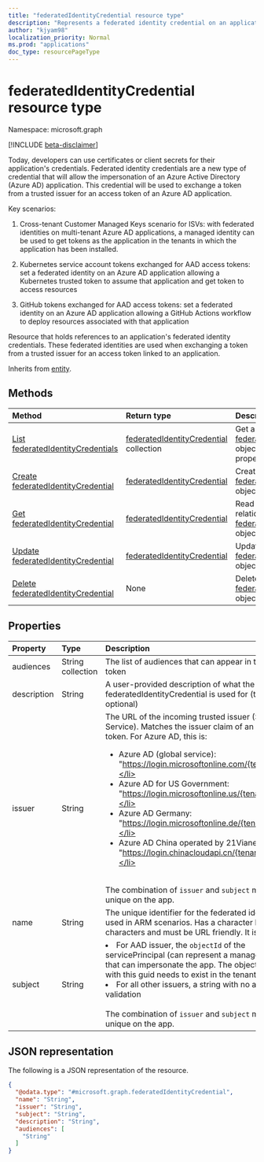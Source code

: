 ```yaml
---
title: "federatedIdentityCredential resource type"
description: "Represents a federated identity credential on an application."
author: "kjyam98"
localization_priority: Normal
ms.prod: "applications"
doc_type: resourcePageType
---
```


# federatedIdentityCredential resource type

Namespace: microsoft.graph

[!INCLUDE [beta-disclaimer](../../includes/beta-disclaimer.md)]

Today, developers can use certificates or client secrets for their application's credentials. Federated identity credentials are a new type of credential that will allow the impersonation of an Azure Active Directory (Azure AD) application. This credential will be used to exchange a token from a trusted issuer for an access token of an Azure AD application.

Key scenarios:

1) Cross-tenant Customer Managed Keys scenario for ISVs: with federated identities on multi-tenant Azure AD applications, a managed identity  can be used to get tokens as the application in the tenants in which the application has been installed.
   
2) Kubernetes service account tokens exchanged for AAD access tokens: set a federated identity on an Azure AD application allowing a Kubernetes trusted token to assume that application and get token to access resources
   
3) GitHub tokens exchanged for AAD access tokens: set a federated identity on an Azure AD application allowing a GitHub Actions workflow to deploy resources associated with that application


Resource that holds references to an application's federated identity credentials. These federated identities are used when exchanging a token from a trusted issuer for an access token linked to an application.

Inherits from [entity](../resources/entity.md).

## Methods
|Method|Return type|Description|
|:---|:---|:---|
|[List federatedIdentityCredentials](../api/federatedidentitycredential-list.md)|[federatedIdentityCredential](../resources/federatedidentitycredential.md) collection|Get a list of the [federatedIdentityCredential](../resources/federatedidentitycredential.md) objects and their properties.|
|[Create federatedIdentityCredential](../api/federatedidentitycredential-create.md)|[federatedIdentityCredential](../resources/federatedidentitycredential.md)|Create a new [federatedIdentityCredential](../resources/federatedidentitycredential.md) object.|
|[Get federatedIdentityCredential](../api/federatedidentitycredential-get.md)|[federatedIdentityCredential](../resources/federatedidentitycredential.md)|Read the properties and relationships of a [federatedIdentityCredential](../resources/federatedidentitycredential.md) object.|
|[Update federatedIdentityCredential](../api/federatedidentitycredential-update.md)|[federatedIdentityCredential](../resources/federatedidentitycredential.md)|Update the properties of a [federatedIdentityCredential](../resources/federatedidentitycredential.md) object.|
|[Delete federatedIdentityCredential](../api/federatedidentitycredential-delete.md)|None|Deletes a [federatedIdentityCredential](../resources/federatedidentitycredential.md) object.|

## Properties
|Property|Type|Description|
|:---|:---|:---|
|audiences|String collection|The list of audiences that can appear in the issued token|
|description|String|A user-provided description of what the federatedIdentityCredential is used for (this field is optional)
|issuer|String|The URL of the incoming trusted issuer (Secure Token Service). Matches the issuer claim of an access token. For Azure AD, this is: <ul><li>Azure AD (global service): "https://login.microsoftonline.com/{tenantid}/v2.0"</li><li>Azure AD for US Government: "https://login.microsoftonline.us/{tenantid}/v2.0"</li><li>Azure AD Germany: "https://login.microsoftonline.de/{tenantid}/v2.0"</li><li>Azure AD China operated by 21Vianet: "https://login.chinacloudapi.cn/{tenantid}/v2.0"</li></ul> <br>The combination of `issuer` and `subject` must be unique on the app.| No | Yes | No |
|name|String|The unique identifier for the federated identity to be used in ARM scenarios. Has a character limit of 120 characters and must be URL friendly. It is immutable.|
|subject|String|<li>For AAD issuer, the `objectId` of the servicePrincipal (can represent a managed identity) that can impersonate the app. The object associated with this guid needs to exist in the tenant.</li><li>For all other issuers, a string with no additional validation</ul><br><br>The combination of `issuer` and `subject` must be unique on the app.


## JSON representation
The following is a JSON representation of the resource.
<!-- {
  "blockType": "resource",
  "keyProperty": "id",
  "@odata.type": "microsoft.graph.federatedIdentityCredential",
  "baseType": "microsoft.graph.entity",
  "openType": false
}
-->
``` json
{
  "@odata.type": "#microsoft.graph.federatedIdentityCredential",
  "name": "String",
  "issuer": "String",
  "subject": "String",
  "description": "String",
  "audiences": [
    "String"
  ]
}
```

